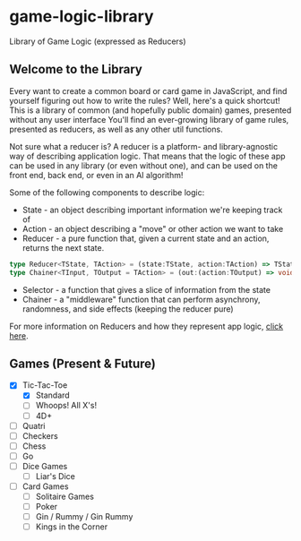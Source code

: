 # game-logic-library

Library of Game Logic (expressed as Reducers)

## Welcome to the Library

Every want to create a common board or card game in JavaScript, and find yourself figuring out how to write the rules?  Well, here's a quick shortcut!  This is a library of common (and hopefully public domain) games, presented without any user interface You'll find an ever-growing library of game rules, presented as reducers, as well as any other util functions.

Not sure what a reducer is?  A reducer is a platform- and library-agnostic way of describing application logic.  That means that the logic of these app can be used in any library (or even without one), and can be used on the front end, back end, or even in an AI algorithm!

Some of the following components to describe logic:

* State - an object describing important information we're keeping track of
* Action - an object describing a "move" or other action we want to take
* Reducer - a pure function that, given a current state and an action, returns the next state.

```typescript
type Reducer<TState, TAction> = (state:TState, action:TAction) => TState;
type Chainer<TInput, TOutput = TAction> = (out:(action:TOutput) => void) => (input:TInput) => void;
```

* Selector - a function that gives a slice of information from the state
* Chainer - a "middleware" function that can perform asynchrony, randomness, and side effects (keeping the reducer pure)

For more information on Reducers and how they represent app logic, [click here](./reducers.md).

## Games (Present & Future)

* [X] Tic-Tac-Toe
  * [X] Standard
  * [ ] Whoops! All X's!
  * [ ] 4D+
* [ ] Quatri
* [ ] Checkers
* [ ] Chess
* [ ] Go
* [ ] Dice Games
  * [ ] Liar's Dice
* [ ] Card Games
  * [ ] Solitaire Games
  * [ ] Poker
  * [ ] Gin / Rummy / Gin Rummy
  * [ ] Kings in the Corner
